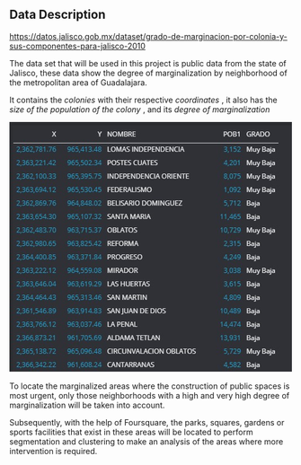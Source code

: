 <h2> Data Description </h2>

https://datos.jalisco.gob.mx/dataset/grado-de-marginacion-por-colonia-y-sus-componentes-para-jalisco-2010


The data set that will be used in this project is public data from the state of Jalisco, these data show the degree of marginalization by neighborhood of the metropolitan area of ​​Guadalajara.

It contains the <i> colonies </i> with their respective <i> coordinates </i>, it also has the <i> size of the population of the colony </i>, and its <i> degree of marginalization </i>

 ![datosmarginacion](datos_marginacion.jpg) 

To locate the marginalized areas where the construction of public spaces is most urgent, only those neighborhoods with a high and very high degree of marginalization will be taken into account.

Subsequently, with the help of Foursquare, the parks, squares, gardens or sports facilities that exist in these areas will be located to perform segmentation and clustering to make an analysis of the areas where more intervention is required.


